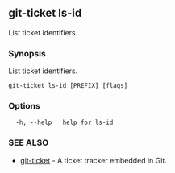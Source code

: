 ## git-ticket ls-id

List ticket identifiers.

### Synopsis

List ticket identifiers.

```
git-ticket ls-id [PREFIX] [flags]
```

### Options

```
  -h, --help   help for ls-id
```

### SEE ALSO

* [git-ticket](git-ticket.md)	 - A ticket tracker embedded in Git.

